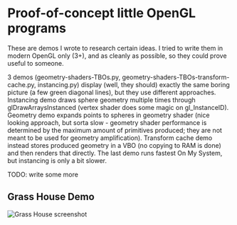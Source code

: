 Proof-of-concept little OpenGL programs
=======================================

These are demos I wrote to research certain ideas. I tried
to write them in modern OpenGL only (3+), and as cleanly as
possible, so they could prove useful to someone.

3 demos (geometry-shaders-TBOs.py, geometry-shaders-TBOs-transform-cache.py, instancing.py)
display (well, they should) exactly the same boring picture (a few green diagonal lines), but they use different approaches.
Instancing demo draws sphere geometry multiple times through glDrawArraysInstanced (vertex shader
does some magic on gl_InstanceID). Geometry demo expands points to spheres in geometry shader 
(nice looking approach, but sorta slow - geometry shader performance is determined by the maximum
amount of primitives produced; they are not meant to be used for geometry amplification).
Transform cache demo instead stores produced geometry in a VBO (no copying to RAM is done) and
then renders that directly. The last demo runs fastest On My System, but instancing is only a bit slower.

TODO: write some more

## Grass House Demo ##

![Grass House screenshot](http://matejd.github.com/OpenGL-proof-of-concepts/grass-house.png)



